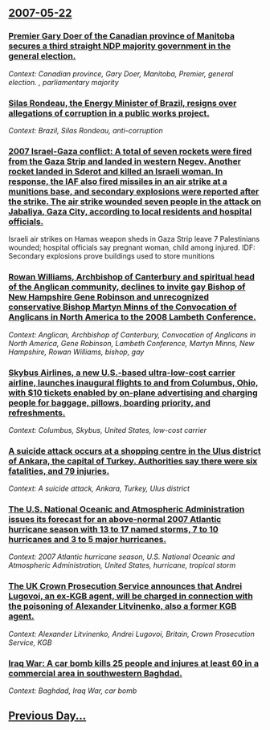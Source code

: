 ## [2007-05-22](/news/2007/05/22/index.md)

### [ Premier Gary Doer of the Canadian province of Manitoba secures a third straight NDP majority government in the general election. ](/news/2007/05/22/premier-gary-doer-of-the-canadian-province-of-manitoba-secures-a-third-straight-ndp-majority-government-in-the-general-election.md)
_Context: Canadian province, Gary Doer, Manitoba, Premier, general election. , parliamentary majority_

### [ Silas Rondeau, the Energy Minister of Brazil, resigns over allegations of corruption in a public works project. ](/news/2007/05/22/silas-rondeau-the-energy-minister-of-brazil-resigns-over-allegations-of-corruption-in-a-public-works-project.md)
_Context: Brazil, Silas Rondeau, anti-corruption_

### [ 2007 Israel-Gaza conflict: A total of seven rockets were fired from the Gaza Strip and landed in western Negev. Another rocket landed in Sderot and killed an Israeli woman. In response, the IAF also fired missiles in an air strike at a munitions base, and secondary explosions were reported after the strike. The air strike wounded seven people in the attack on Jabaliya, Gaza City, according to local residents and hospital officials.](/news/2007/05/22/2007-israel-gaza-conflict-a-total-of-seven-rockets-were-fired-from-the-gaza-strip-and-landed-in-western-negev-another-rocket-landed-in-sd.md)
Israeli air strikes on Hamas weapon sheds in Gaza Strip leave 7 Palestinians wounded; hospital officials say pregnant woman, child among injured. IDF: Secondary explosions prove buildings used to store munitions 

### [ Rowan Williams, Archbishop of Canterbury and spiritual head of the Anglican community, declines to invite gay Bishop of New Hampshire Gene Robinson and unrecognized conservative Bishop Martyn Minns of the Convocation of Anglicans in North America to the 2008 Lambeth Conference. ](/news/2007/05/22/rowan-williams-archbishop-of-canterbury-and-spiritual-head-of-the-anglican-community-declines-to-invite-gay-bishop-of-new-hampshire-gene.md)
_Context: Anglican, Archbishop of Canterbury, Convocation of Anglicans in North America, Gene Robinson, Lambeth Conference, Martyn Minns, New Hampshire, Rowan Williams, bishop, gay_

### [ Skybus Airlines, a new U.S.-based ultra-low-cost carrier airline, launches inaugural flights to and from Columbus, Ohio, with $10 tickets enabled by on-plane advertising and charging people for baggage, pillows, boarding priority, and refreshments. ](/news/2007/05/22/skybus-airlines-a-new-u-s-based-ultra-low-cost-carrier-airline-launches-inaugural-flights-to-and-from-columbus-ohio-with-10-tickets-e.md)
_Context: Columbus, Skybus, United States, low-cost carrier_

### [ A suicide attack occurs at a shopping centre in the Ulus district of Ankara, the capital of Turkey. Authorities say there were six fatalities, and 79 injuries. ](/news/2007/05/22/a-suicide-attack-occurs-at-a-shopping-centre-in-the-ulus-district-of-ankara-the-capital-of-turkey-authorities-say-there-were-six-fataliti.md)
_Context: A suicide attack, Ankara, Turkey, Ulus district_

### [ The U.S. National Oceanic and Atmospheric Administration issues its forecast for an above-normal 2007 Atlantic hurricane season with 13 to 17 named storms, 7 to 10 hurricanes and 3 to 5 major hurricanes. ](/news/2007/05/22/the-u-s-national-oceanic-and-atmospheric-administration-issues-its-forecast-for-an-above-normal-2007-atlantic-hurricane-season-with-13-to.md)
_Context: 2007 Atlantic hurricane season, U.S.  National Oceanic and Atmospheric Administration, United States, hurricane, tropical storm_

### [ The UK Crown Prosecution Service announces that Andrei Lugovoi, an ex-KGB agent, will be charged in connection with the poisoning of Alexander Litvinenko, also a former KGB agent. ](/news/2007/05/22/the-uk-crown-prosecution-service-announces-that-andrei-lugovoi-an-ex-kgb-agent-will-be-charged-in-connection-with-the-poisoning-of-alexan.md)
_Context: Alexander Litvinenko, Andrei Lugovoi, Britain, Crown Prosecution Service, KGB_

### [ Iraq War: A car bomb kills 25 people and injures at least 60 in a commercial area in southwestern Baghdad. ](/news/2007/05/22/iraq-war-a-car-bomb-kills-25-people-and-injures-at-least-60-in-a-commercial-area-in-southwestern-baghdad.md)
_Context: Baghdad, Iraq War, car bomb_

## [Previous Day...](/news/2007/05/21/index.md)


